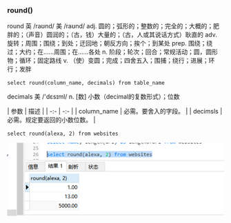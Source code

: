 ### round()

round 英 /raʊnd/  美 /raʊnd/ adj. 圆的；弧形的；整数的；完全的；大概的；肥胖的；（声音）圆润的；（古，钱）大量的；（古，人或其说话方式）耿直的
adv. 旋转；周围；围绕；到处；迂回地；朝反方向；挨个；到某处 prep. 围绕；绕过；大约；在……周围；在……各处 n. 阶段；轮次；回合；常规活动；圆，圆形物；循环；固定路线 v. （使）变圆；完成；四舍五入；围捕；绕行；进展；环行；发胖

```
select round(column_name, decimals) from table_name
```

decimals 美 /'dɛsɪml/ n. [数] 小数（decimal的复数形式）；位数

| 参数 | 描述 |
| -:- | -:- |
| column_name | 必需。要舍入的字段。 |
| decimsls | 必需。规定要返回的小数位数。 |

```
select round(alexa, 2) from websites
```
<img src='./img/round.png' />